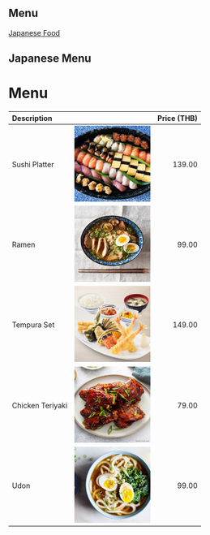 ## Menu

[Japanese Food](#Japanese-menu)

## Japanese Menu

# Menu
| Description      |                                                                               | Price (THB) |
|:-----------------|-------------------------------------------------------------------------------|------------:|
| Sushi Platter    | <img src="images/japanese-food/sushiplatter.jpg" width="150" height="150">    |      139.00 |
| Ramen            | <img src="images/japanese-food/ramen.jpg" width="150" height="150">           |       99.00 |
| Tempura Set      | <img src="images/japanese-food/tempuraset.jpg" width="150" height="150">      |      149.00 |
| Chicken Teriyaki | <img src="images/japanese-food/chickenteriyaki.jpg" width="150" height="150"> |       79.00 |
| Udon             | <img src="images/japanese-food/udon.jpg" width="150" height="150">            |       99.00 |
